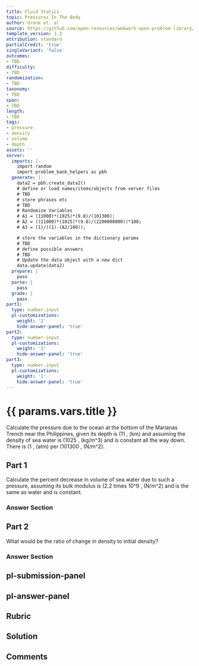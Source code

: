 ```yaml
---
title: Fluid Statics
topic: Pressures In The Body
author: Urone et. al
source: https://github.com/open-resources/webwork-open-problem-library/tree/master/Contrib/BrockPhysics/College_Physics_Urone/11.Fluid_Statics/NU_U17-11-09-015.pg
template_version: 1.3
attribution: standard
partialCredit: 'true'
singleVariant: 'false'
outcomes:
- TBD
difficulty:
- TBD
randomization:
- TBD
taxonomy:
- TBD
span:
- TBD
length:
- TBD
tags:
- pressure
- density
- volume
- depth
assets: ''
server:
  imports: |-
    import random
    import problem_bank_helpers as pbh
  generate: |-
    data2 = pbh.create_data2()
    # define or load names/items/objects from server files
    # TBD
    # store phrases etc
    # TBD
    # Randomize Variables
    # A1 = (11000)*(1025)*(9.8)/(101300);
    # A2 = ((11000)*(1025)*(9.8)/(2200000000))*100;
    # A3 = (1)/((1)-(A2/100));

    # store the variables in the dictionary params
    # TBD
    # define possible answers
    # TBD
    # Update the data object with a new dict
    data.update(data2)
  prepare: |
    pass
  parse: |
    pass
  grade: |
    pass
part1:
  type: number-input
  pl-customizations:
    weight: '1'
    hide-answer-panel: 'true'
part2:
  type: number-input
  pl-customizations:
    weight: '1'
    hide-answer-panel: 'true'
part3:
  type: number-input
  pl-customizations:
    weight: '1'
    hide-answer-panel: 'true'
---
```


# {{ params.vars.title }} 


Calculate the pressure due to the ocean at the bottom of the Marianas Trench near the Philippines, given its depth is (11 , (km) and assuming the density of sea water is (1025 , (kg/m^3) and is constant all the way down. There is (1 , (atm) per (101300 , (N/m^2).

## Part 1 
Calculate the percent decrease in volume of sea water due to such a pressure, assuming its bulk modulus is (2.2 times 10^9 , (N/m^2) and is the same as water and is constant. 


 ### Answer Section

## Part 2 
What would be the ratio of change in density to initial density? 


 ### Answer Section


## pl-submission-panel 


## pl-answer-panel 


## Rubric 


## Solution 


## Comments 


